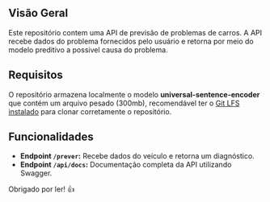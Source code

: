 ## Visão Geral
Este repositório contem uma API de previsão de problemas de carros. A API recebe dados do problema fornecidos pelo usuário e retorna por meio do modelo preditivo a possivel causa do problema.

 ## Requisitos
 O repositório armazena localmente o modelo **universal-sentence-encoder** que contém um arquivo pesado (300mb), recomendável ter o [Git LFS instalado](https://git-lfs.com/) para clonar corretamente o repositório.

## Funcionalidades
- **Endpoint `/prever`:** Recebe dados do veículo e retorna um diagnóstico.
- **Endpoint `/api/docs`:** Documentação completa da API utilizando Swagger.

Obrigado por ler! :+1:
